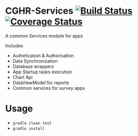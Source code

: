 CGHR-Services  [![Build Status](https://travis-ci.org/cghr/cghr-services.png?branch=master)](https://travis-ci.org/cghr/cghr-services) [![Coverage Status](https://img.shields.io/coveralls/cghr/cghr-services.svg)](https://coveralls.io/r/cghr/cghr-services?branch=master)
=============


A common Services module for apps

Includes

* Authetication & Authorisation
* Data Synchronization 
* Database wrappers
* App Startup tasks execution
* Chart Api 
* DataViewModel for reports
* Common services for survey apps


Usage
========

* `gradle clean test`
* `gradle install`
